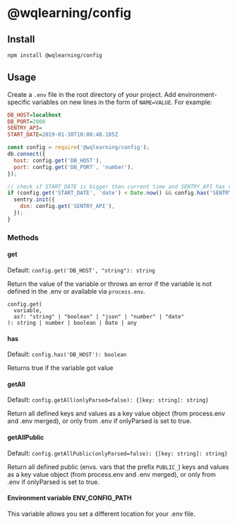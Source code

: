 # @wqlearning/config

## Install

```bash
npm install @wqlearning/config
```

## Usage

Create a `.env` file in the root directory of your project. Add
environment-specific variables on new lines in the form of `NAME=VALUE`.
For example:

```ini
DB_HOST=localhost
DB_PORT=2000
SENTRY_API=
START_DATE=2019-01-30T10:00:48.185Z
```

```javascript
const config = require('@wqlearning/config');
db.connect({
  host: config.get('DB_HOST'),
  port: config.get('DB_PORT', 'number'),
});

// check if START_DATE is bigger than current time and SENTRY_API has value
if (config.get('START_DATE', 'date') < Date.now() && config.has('SENTRY_API')) {
  sentry.init({
    dsn: config.get('SENTRY_API'),
  });
}
```

### Methods

#### get

Default: `config.get('DB_HOST', "string"): string`

Return the value of the variable or throws an error if the variable is not defined in the .env or available via `process.env`.

```
config.get(
  variable,
  as?: "string" | "boolean" | "json" | "number" | "date"
): string | number | boolean | Date | any
```

#### has

Default: `config.has('DB_HOST'): boolean`

Returns true if the variable got value

#### getAll

Default: `config.getAll(onlyParsed=false): {[key: string]: string}`

Return all defined keys and values as a key value object (from process.env and .env merged), or only from .env if onlyParsed is set to true.

#### getAllPublic

Default: `config.getAllPublic(onlyParsed=false): {[key: string]: string}`

Return all defined public (envs. vars that the prefix `PUBLIC_`) keys and values as a key value object (from process.env and .env merged), or only from .env if onlyParsed is set to true.

#### Environment variable ENV_CONFIG_PATH

This variable allows you set a different location for your .env file.

